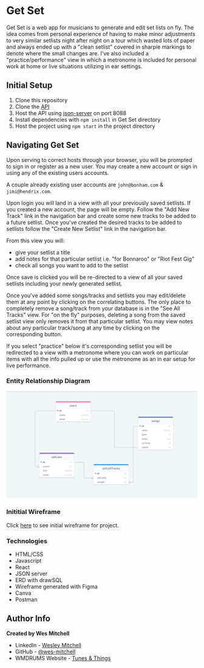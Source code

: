 # Get Set
Get Set is a web app for musicians to generate and edit set lists on fly. The idea comes from personal experience of having to make minor adjustments
to very similar setlists night after night on a tour which wasted lots of paper and always ended up with a "clean setlist" covered in sharpie markings to denote where the small changes are. I've also included a "practice/performance" view in which a metronome is included for personal work at home or live situations utilizing in ear settings. 

## Initial Setup
1. Clone this repository
2. Clone the [API](https://github.com/wes-mitchell/get-set-api)
3. Host the API using [json-server](https://github.com/typicode/json-server) on port 8088
4. Install dependencies with `npm install` in Get Set directory
5. Host the project using `npm start` in the project directory

## Navigating Get Set
Upon serving to correct hosts through your browser, you will be prompted to sign in or register as a new user. You may create a new account or sign in using any of the existing users accounts. 

A couple already existing user accounts are `john@bonham.com` & `jimi@hendrix.com`.

Upon login you will land in a view with all your previously saved setlists. If you created a new account, the page will be empty. Follow the "Add New Track" link in the navigation bar and create some new tracks to be added to a future setlist. Once you've created the desired tracks to be added to setlists follow the "Create New Setlist" link in the navigation bar. 

From this view you will:
- give your setlist a title
- add notes for that particular setlist i.e. "for Bonnaroo" or "Riot Fest Gig"
- check all songs you want to add to the setlist

Once save is clicked you will be re-directed to a view of all your saved setlists including your newly generated setlist. 

Once you've added some songs/tracks and setlists you may edit/delete them at any point by clicking on the correlating buttons. The only place to completely remove a song/track from your database is in the "See All Tracks" view. For "on the fly" purposes, deleting a song from the saved setlist view only removes it from that particular setlist. You may view notes about any particular track/song at any time by clicking on the corresponding button. 

If you select "practice" below it's corresponding setlist you will be redirected to a view with a metronome where you can work on particular items with all the info pulled up or use the metronome as an in ear setup for live performance.

### Entity Relationship Diagram
![Get Set ERD](/public/images/GetSetERD.PNG)

### Inititial Wireframe

Click [here](https://www.figma.com/file/jYYLF9w6FsAFmyi4ckjZPe/Get-Set?node-id=0%3A1) to see initial wireframe for project.

### Technologies
- HTML/CSS
- Javascript
- React
- JSON server
- ERD with drawSQL
- Wireframe generated with Figma
- Canva
- Postman

## Author Info
**Created by Wes Mitchell**

- LinkedIn - [Wesley Mitchell](https://www.linkedin.com/in/wesleymitchell87/)
- GitHub - [@wes-mitchell](https://github.com/wes-mitchell)
- WMDRUMS Website - [Tunes & Things](https://www.wmdrums.com/)



